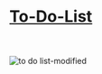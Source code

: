 # [To-Do-List](https://to-do-list1-app.herokuapp.com/) </br></br>
![to do list-modified](https://user-images.githubusercontent.com/86957735/169680642-3fdbc0b3-2ee3-42a8-b971-d2908500e7a6.png)
